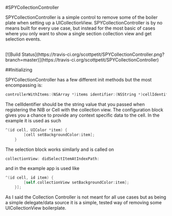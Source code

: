 #SPYCollectionController

SPYCollectionController is a simple control to remove some of the boiler plate when setting up a UICollectionView.  SPYCollectionController is by no means built for every use case, but instead for the most basic of cases where you only want to show a single section collection view and get selection events.  

<br/>
[![Build Status](https://travis-ci.org/scottpetit/SPYCollectionController.png?branch=master)](https://travis-ci.org/scottpetit/SPYCollectionController)

##Initializing

SPYCollectionController has a few different init methods but the most encompassing is: 

```objective-c
controllerWithItems:(NSArray *)items identifier:(NSString *)cellIdentifier configurationBlock:(SPYCollectionCellConfigurationBlock)configurationBlock selectionBlock:(SPYCollectionCellSelectionBlock)selectionBlock;
```

The cellIdentifier should be the string value that you passed when registering the NIB or Cell with the collection view.  The configuration block gives you a chance to provide any context specific data to the cell.  In the example it is used as such 

```objective-c
^(id cell, UIColor *item) {
        [cell setBackgroundColor:item];
    }
```

The selection block works similarly and is called on 
```objective-c
collectionView: didSelectItemAtIndexPath:
```

and in the example app is used like

```objective-c
^(id cell, id item) {
        [self.collectionView setBackgroundColor:item];
    }];
```

As I said the Collection Controller is not meant for all use cases but as being a simple delegate/data source it is a simple, tested way of removing some UICollectionView boilerplate.